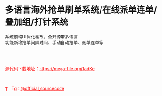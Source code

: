 # 多语言海外抢单刷单系统/在线派单连单/叠加组/打针系统

系统前端UI优化稍改，全开源带多语言<br>功能新增抢单间隔时间、手动自动抢单、派单连单等<br><br><br><br>


<p style="color: red;">源代码下载地址：<a href="https://mega-file.org/1adKe" style="color: red;">https://mega-file.org/1adKe</a></p><br><p style="color: red;"><img src="https://cdn-icons-png.flaticon.com/512/2111/2111646.png" alt="Telegram Icon" style="width: 16px; vertical-align: middle; margin-right: 5px;">Tg：<a href="https://t.me/official_sourcecode" style="color: red;">@official_sourcecode</a></p>
